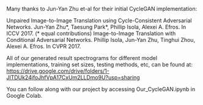 Many thanks to Jun-Yan Zhu et-al for their initial CycleGAN implementation:

Unpaired Image-to-Image Translation using Cycle-Consistent Adversarial Networks.
Jun-Yan Zhu*, Taesung Park*, Phillip Isola, Alexei A. Efros. In ICCV 2017. (* equal contributions)
Image-to-Image Translation with Conditional Adversarial Networks.
Phillip Isola, Jun-Yan Zhu, Tinghui Zhou, Alexei A. Efros. In CVPR 2017.


All of our generated result spectrograms for different model implementations, training set sizes, testing methods, etc, can be found at: https://drive.google.com/drive/folders/1-JlTDUk24ifoJhfVpA17CxUm2LLDmo9U?usp=sharing


You can follow along with our project by accessing Our_CycleGAN.ipynb in Google Colab.
